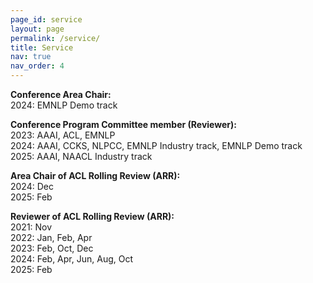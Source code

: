 ```yaml
---
page_id: service
layout: page
permalink: /service/
title: Service
nav: true
nav_order: 4
---
```


**Conference Area Chair:**  
2024: EMNLP Demo track

**Conference Program Committee member (Reviewer):**  
2023: AAAI, ACL, EMNLP  
2024: AAAI, CCKS, NLPCC, EMNLP Industry track, EMNLP Demo track  
2025: AAAI, NAACL Industry track

**Area Chair of ACL Rolling Review (ARR):**  
2024: Dec  
2025: Feb

**Reviewer of ACL Rolling Review (ARR):**  
2021: Nov  
2022: Jan, Feb, Apr  
2023: Feb, Oct, Dec  
2024: Feb, Apr, Jun, Aug, Oct  
2025: Feb

